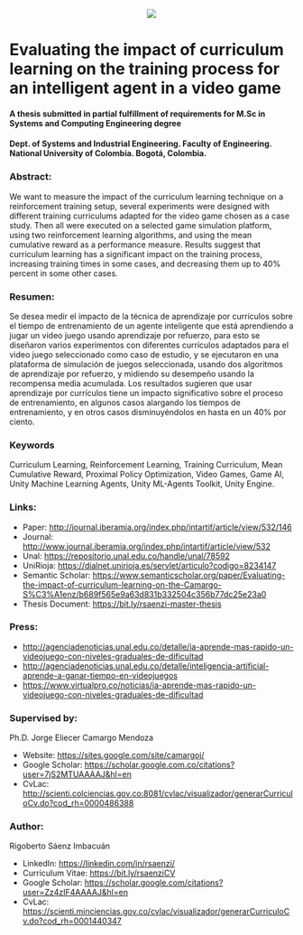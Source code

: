 <p align="center"><img src="/Banner.png"></p>

# Evaluating the impact of curriculum learning on the training process for an intelligent agent in a video game
#### A thesis submitted in partial fulfillment of requirements for M.Sc in Systems and Computing Engineering degree
#### Dept. of Systems and Industrial Engineering. Faculty of Engineering. National University of Colombia. Bogotá, Colombia.

### Abstract:
We want to measure the impact of the curriculum learning technique on a reinforcement training setup, several experiments were designed with different training curriculums adapted for the video game chosen as a case study. Then all were executed on a selected game simulation platform, using two reinforcement learning algorithms, and using the mean cumulative reward as a performance measure. Results suggest that curriculum learning has a significant impact on the training process, increasing training times in some cases, and decreasing them up to 40% percent in some other cases.

### Resumen:
Se desea medir el impacto de la técnica de aprendizaje por currículos sobre el tiempo de entrenamiento de un agente inteligente que está aprendiendo a jugar un video juego usando aprendizaje por refuerzo, para esto se diseñaron varios experimentos con diferentes currículos adaptados para el video juego seleccionado como caso de estudio, y se ejecutaron en una plataforma de simulación de juegos seleccionada, usando dos algoritmos de aprendizaje por refuerzo, y midiendo su desempeño usando la recompensa media acumulada. Los resultados sugieren que usar aprendizaje por currículos tiene un impacto significativo sobre el proceso de entrenamiento, en algunos casos alargando los tiempos de entrenamiento, y en otros casos disminuyéndolos en hasta en un 40% por ciento.

### Keywords
Curriculum Learning, Reinforcement Learning, Training Curriculum, Mean Cumulative Reward, Proximal Policy Optimization, Video Games, Game AI, Unity Machine Learning Agents, Unity ML-Agents Toolkit, Unity Engine. 

### Links:
* Paper: http://journal.iberamia.org/index.php/intartif/article/view/532/146
* Journal: http://www.journal.iberamia.org/index.php/intartif/article/view/532
* Unal: https://repositorio.unal.edu.co/handle/unal/78592
* UniRioja: https://dialnet.unirioja.es/servlet/articulo?codigo=8234147
* Semantic Scholar: https://www.semanticscholar.org/paper/Evaluating-the-impact-of-curriculum-learning-on-the-Camargo-S%C3%A1enz/b689f565e9a63d831b332504c356b77dc25e23a0
* Thesis Document: https://bit.ly/rsaenzi-master-thesis

### Press:
* http://agenciadenoticias.unal.edu.co/detalle/ia-aprende-mas-rapido-un-videojuego-con-niveles-graduales-de-dificultad
* http://agenciadenoticias.unal.edu.co/detalle/inteligencia-artificial-aprende-a-ganar-tiempo-en-videojuegos
* https://www.virtualpro.co/noticias/ia-aprende-mas-rapido-un-videojuego-con-niveles-graduales-de-dificultad

### Supervised by:
Ph.D. Jorge Eliecer Camargo Mendoza
* Website: https://sites.google.com/site/camargoj/
* Google Scholar: https://scholar.google.com.co/citations?user=7jS2MTUAAAAJ&hl=en
* CvLac: http://scienti.colciencias.gov.co:8081/cvlac/visualizador/generarCurriculoCv.do?cod_rh=0000486388

### Author:
Rigoberto Sáenz Imbacuán
* LinkedIn: https://linkedin.com/in/rsaenzi/
* Curriculum Vitae: https://bit.ly/rsaenziCV
* Google Scholar: https://scholar.google.com/citations?user=Zz4zIF4AAAAJ&hl=en
* CvLac: https://scienti.minciencias.gov.co/cvlac/visualizador/generarCurriculoCv.do?cod_rh=0001440347
